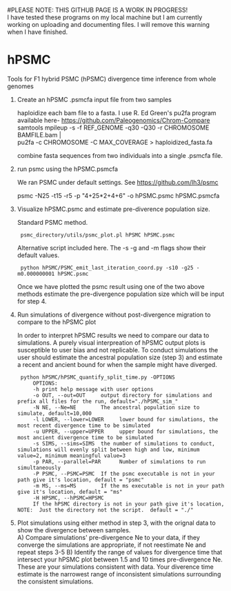 #PLEASE NOTE:  THIS GITHUB PAGE IS A WORK IN PROGRESS!  
I have tested these programs on my local machine but I am currently working on uploading and documenting files.
I will remove this warning when I have finished.

# hPSMC
Tools for F1 hybrid PSMC (hPSMC) divergence time inference from whole genomes


1) Create an hPSMC .psmcfa input file from two samples 

	haploidize each bam file to a fasta.  I use R. Ed Green's pu2fa program available here- https://github.com/Paleogenomics/Chrom-Compare
	samtools mpileup -s -f REF\_GENOME -q30 -Q30 -r CHROMOSOME BAMFILE.bam | \
	pu2fa -c CHROMOSOME -C MAX\_COVERAGE > haploidized_fasta.fa
	
	combine fasta sequences from two individuals into a single .psmcfa file.
	
	
2) run psmc using the hPSMC.psmcfa

	We ran PSMC under default settings. See https://github.com/lh3/psmc
	
	psmc -N25 -t15 -r5 -p "4+25*2+4+6" -o hPSMC.psmc hPSMC.psmcfa
	

3) Visualize hPSMC.psmc and estimate pre-diverence population size.

	Standard PSMC method.
	
		psmc_directory/utils/psmc_plot.pl hPSMC hPSMC.psmc
		
	Alternative script included here. The -s -g and -m flags show their default values.
	
		python hPSMC/PSMC_emit_last_iteration_coord.py -s10 -g25 -m0.000000001 hPSMC.psmc
		
	Once we have plotted the psmc result using one of the two above methods estimate the pre-divergence population size which will be input for step 4.
		

4) Run simulations of divergence without post-divergence migration to compare to the hPSMC plot

	In order to interpret hPSMC results we need to compare our data to simulations.  A purely visual interpreation of hPSMC output plots is susceptible to user bias and not replicable. To conduct simulations the user should estimate the ancestral population size (step 3) and estimate a recent and ancient bound for when the sample might have diverged.  
	
		python hPSMC/hPSMC_quantify_split_time.py -OPTIONS
			OPTIONS:
			-h print help message with user options
			-o OUT, --out=OUT     output directory for simulations and prefix all files for the run, default="./hPSMC_sim_"
			-N NE, --Ne=NE        The ancestral population size to simulate, default=10,000
			-l LOWER, --lower=LOWER		lower bound for simulations, the most recent divergence time to be simulated
			-u UPPER, --upper=UPPER		upper bound for simulations, the most ancient divergence time to be simulated
			-s SIMS, --sims=SIMS  the number of simulations to conduct, simulations will evenly split between high and low, minimum value=2, minimum meaningful value=3
			-p PAR, --parallel=PAR		Number of simulations to run simultaneously
			-P PSMC, --PSMC=PSMC  If the psmc executable is not in your path give it's location, default = "psmc"
			-m MS, --ms=MS        If the ms executable is not in your path give it's location, default = "ms"
			-H HPSMC, --hPSMC=HPSMC
			If the hPSMC directory is not in your path give it's location, NOTE:  Just the directory not the script.  default = "./"


5) Plot simulations using either method in step 3, with the orignal data to show the divergence between samples.  
	A) Compare simulations' pre-divergence Ne to your data, if they converge the simulations are appropriate, if not reestimate Ne and repeat steps 3-5
	B) Identify the range of values for divergence time that intersect your hPSMC plot between 1.5 and 10 times pre-divergence Ne.  These are your simulations consistent with data.  Your diverence time estimate is the narrowest range of inconsistent simulations surrounding the consistent simulations. 
	

